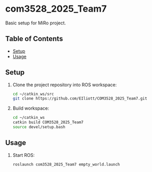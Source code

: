 # com3528_2025_Team7

Basic setup for MiRo project.

## Table of Contents

- [Setup](#setup)
- [Usage](#usage)

## Setup

1. Clone the project repository into ROS workspace:

    ```bash
    cd ~/catkin_ws/src
    git clone https://github.com/EIliott/COM3528_2025_Team7.git
    ```

2. Build workspace:

    ```bash
    cd ~/catkin_ws
    catkin build COM3528_2025_Team7
    source devel/setup.bash
    ```
## Usage

1. Start ROS:

    ```bash
    roslaunch com3528_2025_Team7 empty_world.launch
    ```
